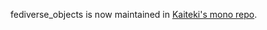 fediverse_objects is now maintained in [Kaiteki's mono repo](https://github.com/Kaiteki-Fedi/Kaiteki).
